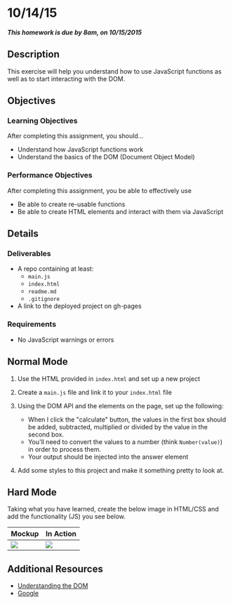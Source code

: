 # 10/14/15

___This homework is due by 8am, on 10/15/2015___


## Description
This exercise will help you understand how to use JavaScript functions as well as to start interacting with the DOM.

## Objectives

### Learning Objectives

After completing this assignment, you should…

* Understand how JavaScript functions work
* Understand the basics of the DOM (Document Object Model)


### Performance Objectives

After completing this assignment, you be able to effectively use

* Be able to create re-usable functions
* Be able to create HTML elements and interact with them via JavaScript



## Details

### Deliverables

* A repo containing at least:
  * `main.js`
  * `index.html`
  * `readme.md`
  * `.gitignore`
* A link to the deployed project on gh-pages

### Requirements

* No JavaScript warnings or errors


## Normal Mode

1. Use the HTML provided in `index.html` and set up a new project
2. Create a `main.js` file and link it to your `index.html` file
3. Using the DOM API and the elements on the page, set up the following:

    * When I click the "calculate" button, the values in the first box should be added, subtracted, multiplied or divided by the value in the second box.
    * You'll need to convert the values to a number (think `Number(value)`) in order to process them.
    * Your output should be injected into the answer element

4. Add some styles to this project and make it something pretty to look at.

            
## Hard Mode

Taking what you have learned, create the below image in HTML/CSS and add the functionality (JS) you see below.

| Mockup                       | In Action                    |
| ---------------------------- | ---------------------------- |
| ![](./images/calculator.png) | ![](./images/calculator.gif) |
            

## Additional Resources

* [Understanding the DOM](https://developer.mozilla.org/en-US/docs/Web/API/Document_Object_Model)
* [Google](http://www.google.com)